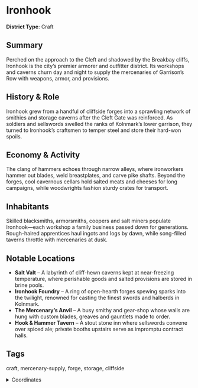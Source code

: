 # Ironhook

**District Type**: Craft

## Summary

Perched on the approach to the Cleft and shadowed by the Breakbay cliffs, Ironhook is the city’s premier armorer and outfitter district. Its workshops and caverns churn day and night to supply the mercenaries of Garrison’s Row with weapons, armor, and provisions.

## History & Role

Ironhook grew from a handful of cliffside forges into a sprawling network of smithies and storage caverns after the Cleft Gate was reinforced. As soldiers and sellswords swelled the ranks of Kolnmark’s lower garrison, they turned to Ironhook’s craftsmen to temper steel and store their hard-won spoils.

## Economy & Activity

The clang of hammers echoes through narrow alleys, where ironworkers hammer out blades, weld breastplates, and carve pike shafts. Beyond the forges, cool cavernous cellars hold salted meats and cheeses for long campaigns, while woodwrights fashion sturdy crates for transport.

## Inhabitants

Skilled blacksmiths, armorsmiths, coopers and salt miners populate Ironhook—each workshop a family business passed down for generations. Rough-haired apprentices haul ingots and logs by dawn, while song-filled taverns throttle with mercenaries at dusk.

## Notable Locations

- **Salt Valt** – A labyrinth of cliff-hewn caverns kept at near-freezing temperature, where perishable goods and salted provisions are stored in brine pools.  
- **Ironhook Foundry** – A ring of open-hearth forges spewing sparks into the twilight, renowned for casting the finest swords and halberds in Kolnmark.  
- **The Mercenary’s Anvil** – A busy smithy and gear-shop whose walls are hung with custom blades, greaves and gauntlets made to order.  
- **Hook & Hammer Tavern** – A stout stone inn where sellswords convene over spiced ale; private booths upstairs serve as impromptu contract halls.

## Tags

craft, mercenary-supply, forge, storage, cliffside

<details>
<summary>Coordinates</summary>

- [5055,4060]
- [5191,4170]
- [5191,4198]
- [5287,4242]
- [5341,4170]
- [5417,4168]
- [5431,4130]
- [5551,4092]
- [5563,4040]
- [5629,4002]
- [5607,3930]
- [5611,3832]
- [5677,3746]
- [5765,3704]
- [5755,3610]
- [5719,3566]
- [5753,3362]
- [5697,3322]

</details>
